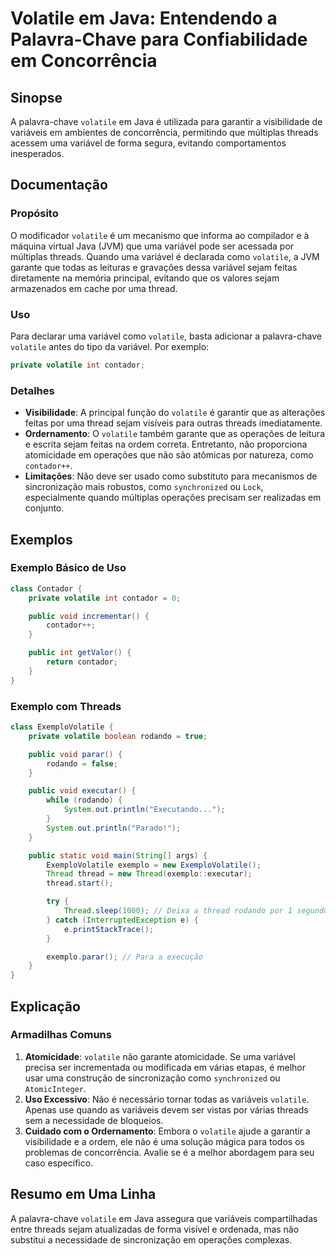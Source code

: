 <!--
Meta Description: # Volatile em Java: Entendendo a Palavra-Chave para Confiabilidade em Concorrência ## Sinopse A palavra-chave `volatile` em Java é utilizada para gara...
Meta Keywords: volatile, uma, que, para, thread
-->

# Volatile em Java: Entendendo a Palavra-Chave para Confiabilidade em Concorrência

## Sinopse
A palavra-chave `volatile` em Java é utilizada para garantir a visibilidade de variáveis em ambientes de concorrência, permitindo que múltiplas threads acessem uma variável de forma segura, evitando comportamentos inesperados.

## Documentação
### Propósito
O modificador `volatile` é um mecanismo que informa ao compilador e à máquina virtual Java (JVM) que uma variável pode ser acessada por múltiplas threads. Quando uma variável é declarada como `volatile`, a JVM garante que todas as leituras e gravações dessa variável sejam feitas diretamente na memória principal, evitando que os valores sejam armazenados em cache por uma thread.

### Uso
Para declarar uma variável como `volatile`, basta adicionar a palavra-chave `volatile` antes do tipo da variável. Por exemplo:

```java
private volatile int contador;
```

### Detalhes
- **Visibilidade**: A principal função do `volatile` é garantir que as alterações feitas por uma thread sejam visíveis para outras threads imediatamente.
- **Ordernamento**: O `volatile` também garante que as operações de leitura e escrita sejam feitas na ordem correta. Entretanto, não proporciona atomicidade em operações que não são atômicas por natureza, como `contador++`.
- **Limitações**: Não deve ser usado como substituto para mecanismos de sincronização mais robustos, como `synchronized` ou `Lock`, especialmente quando múltiplas operações precisam ser realizadas em conjunto.

## Exemplos
### Exemplo Básico de Uso
```java
class Contador {
    private volatile int contador = 0;

    public void incrementar() {
        contador++;
    }

    public int getValor() {
        return contador;
    }
}
```

### Exemplo com Threads
```java
class ExemploVolatile {
    private volatile boolean rodando = true;

    public void parar() {
        rodando = false;
    }

    public void executar() {
        while (rodando) {
            System.out.println("Executando...");
        }
        System.out.println("Parado!");
    }

    public static void main(String[] args) {
        ExemploVolatile exemplo = new ExemploVolatile();
        Thread thread = new Thread(exemplo::executar);
        thread.start();

        try {
            Thread.sleep(1000); // Deixa a thread rodando por 1 segundo
        } catch (InterruptedException e) {
            e.printStackTrace();
        }

        exemplo.parar(); // Para a execução
    }
}
```

## Explicação
### Armadilhas Comuns
1. **Atomicidade**: `volatile` não garante atomicidade. Se uma variável precisa ser incrementada ou modificada em várias etapas, é melhor usar uma construção de sincronização como `synchronized` ou `AtomicInteger`.
2. **Uso Excessivo**: Não é necessário tornar todas as variáveis `volatile`. Apenas use quando as variáveis devem ser vistas por várias threads sem a necessidade de bloqueios.
3. **Cuidado com o Ordernamento**: Embora o `volatile` ajude a garantir a visibilidade e a ordem, ele não é uma solução mágica para todos os problemas de concorrência. Avalie se é a melhor abordagem para seu caso específico.

## Resumo em Uma Linha
A palavra-chave `volatile` em Java assegura que variáveis compartilhadas entre threads sejam atualizadas de forma visível e ordenada, mas não substitui a necessidade de sincronização em operações complexas.